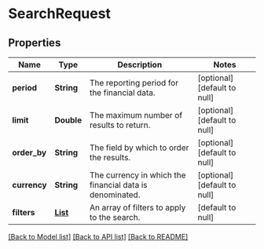 # SearchRequest
## Properties

| Name | Type | Description | Notes |
|------------ | ------------- | ------------- | -------------|
| **period** | **String** | The reporting period for the financial data. | [optional] [default to null] |
| **limit** | **Double** | The maximum number of results to return. | [optional] [default to null] |
| **order\_by** | **String** | The field by which to order the results. | [optional] [default to null] |
| **currency** | **String** | The currency in which the financial data is denominated. | [optional] [default to null] |
| **filters** | [**List**](SearchFilter.md) | An array of filters to apply to the search. | [default to null] |

[[Back to Model list]](../README.md#documentation-for-models) [[Back to API list]](../README.md#documentation-for-api-endpoints) [[Back to README]](../README.md)

